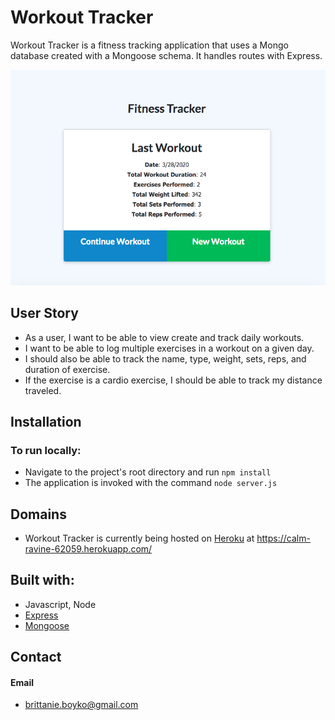 # Workout Tracker

Workout Tracker is a fitness tracking application that uses a Mongo database created with a Mongoose schema. It handles routes with Express.

![fitnessTracker](public/assets/images/fitnessTracker.png)

## User Story

* As a user, I want to be able to view create and track daily workouts.
* I want to be able to log multiple exercises in a workout on a given day.
* I should also be able to track the name, type, weight, sets, reps, and duration of exercise.
* If the exercise is a cardio exercise, I should be able to track my distance traveled.

## Installation
### To run locally:
* Navigate to the project's root directory and run `npm install`
* The application is invoked with the command `node server.js`

## Domains
* Workout Tracker is currently being hosted on [Heroku](https://heroku.com/) at https://calm-ravine-62059.herokuapp.com/


## Built with:
* Javascript, Node
* [Express](https://www.npmjs.com/package/express/)
* [Mongoose](https://www.npmjs.com/package/mongoose)


## Contact
#### Email
* brittanie.boyko@gmail.com
